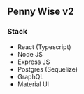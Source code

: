 ## Penny Wise v2

### Stack

- React (Typescript)
- Node JS
- Express JS
- Postgres (Sequelize)
- GraphQL
- Material UI
